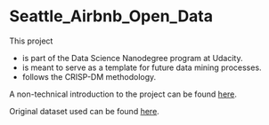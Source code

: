# Seattle_Airbnb_Open_Data

This project 
- is part of the Data Science Nanodegree program at Udacity.
- is meant to serve as a template for future data mining processes.
- follows the CRISP-DM methodology.

A non-technical introduction to the project can be found [here](https://medium.com/@marcoshr/how-well-can-you-predict-prices-of-airbnb-houses-7ea54dc5140c).

Original dataset used can be found [here](https://www.kaggle.com/airbnb/seattle/data).
